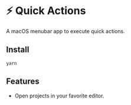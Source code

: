 # :zap: Quick Actions

A macOS menubar app to execute quick actions.

## Install

```
yarn
```

## Features

* Open projects in your favorite editor.
